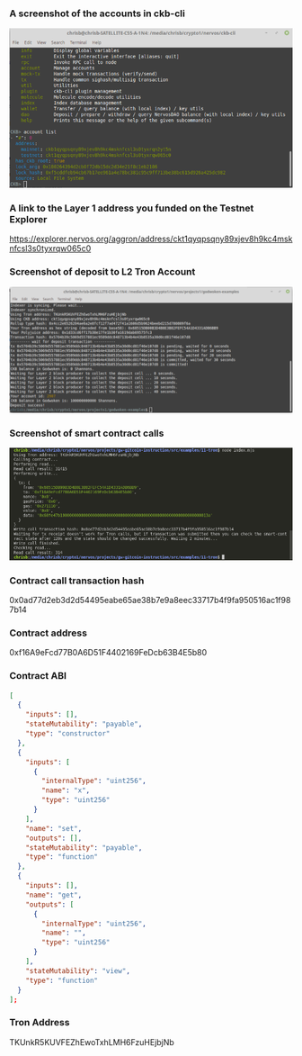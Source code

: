 ### A screenshot of the accounts in ckb-cli

![L1 Accounts](https://github.com/ben-razor/nervos-hackathon/blob/main/11-use-tron-wallet/1-l1-accounts.png)

### A link to the Layer 1 address you funded on the Testnet Explorer
https://explorer.nervos.org/aggron/address/ckt1qyqpsqny89xjev8h9kc4msknfcsl3s0tyxrqw065c0

### Screenshot of deposit to L2 Tron Account
![Deposit to L2 Tron Account](https://github.com/ben-razor/nervos-hackathon/blob/main/11-use-tron-wallet/2-deposit-to-l2.png)

### Screenshot of smart contract calls

![Smart contract calls](https://github.com/ben-razor/nervos-hackathon/blob/main/11-use-tron-wallet/3-contract-call.png)

### Contract call transaction hash
0x0ad77d2eb3d2d54495eabe65ae38b7e9a8eec33717b4f9fa950516ac1f987b14

### Contract address
0xf16A9eFcd77B0A6D51F4402169FeDcb63B4E5b80

### Contract ABI
```json
[
  {
    "inputs": [],
    "stateMutability": "payable",
    "type": "constructor"
  },
  {
    "inputs": [
      {
        "internalType": "uint256",
        "name": "x",
        "type": "uint256"
      }
    ],
    "name": "set",
    "outputs": [],
    "stateMutability": "payable",
    "type": "function"
  },
  {
    "inputs": [],
    "name": "get",
    "outputs": [
      {
        "internalType": "uint256",
        "name": "",
        "type": "uint256"
      }
    ],
    "stateMutability": "view",
    "type": "function"
  }
];
```

### Tron Address
TKUnkR5KUVFEZhEwoTxhLMH6FzuHEjbjNb
